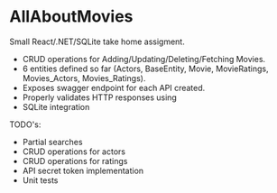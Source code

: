 # AllAboutMovies

Small React/.NET/SQLite take home assigment. 

* CRUD operations for Adding/Updating/Deleting/Fetching Movies.
* 6 entities defined so far (Actors, BaseEntity, Movie, MovieRatings, Movies_Actors, Movies_Ratings).
* Exposes swagger endpoint for each API created.
* Properly validates HTTP responses using
* SQLite integration

TODO's:
* Partial searches
* CRUD operations for actors
* CRUD operations for ratings
* API secret token implementation
* Unit tests
